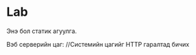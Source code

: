 # Lab

<!DOCTYPE html>
<!-- index.php -->
<html>
  <head>
   <meta charset="UTF-8">
  </head>
  <body>
    <!-- Статик болон динамик агуулгын ялгаа -->
    <p>Энэ бол статик агуулга.</p>
    <?php echo "PHP скриптээр, програмын кодоор үүсгэсэн динамик агуулга."; ?>
    <p>Вэб серверийн цаг: 
	    //Системийн цагийг HTTP гаралтад бичих
       <span><?php echo "Өнөөдөр бол " .date("Y/m/d"); ?>
	</span>
    </p>
  </body>
</html>
